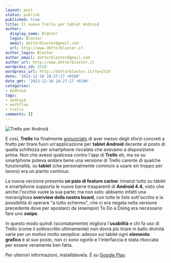 ```yaml
---
layout: post
status: publish
published: true
title: Il nuovo Trello per tablet Android
author:
  display_name: Bl@ster
  login: Blaster
  email: dottorblaster@gmail.com
  url: http://www.dottorblaster.it
author_login: Blaster
author_email: dottorblaster@gmail.com
author_url: http://www.dottorblaster.it
wordpress_id: 2319
wordpress_url: http://dottorblaster.it/?p=2319
date: '2013-12-10 19:27:17 +0100'
date_gmt: '2013-12-10 18:27:17 +0100'
categories:
- Android
tags:
- android
- workflow
- trello
comments: []
---
```

<p><img src="https://lh6.ggpht.com/Hu-qjIcBVXxbuncTNGEI8bXfBejeKu3C1-kfLjBz0Yv-x9i8t7EEw4Ivv5RT2jW-Uw=h900-rw" alt="Trello per Android" /></p>
<p>E così, <strong>Trello</strong> ha finalmente <a href="http://blog.trello.com/the-all-new-trello-for-android-with-tablet-support-is-here/">annunciato</a> di aver messo degli sforzi concreti a frutto per tirare fuori un'applicazione per <strong>tablet Android</strong> decente al posto di quella schifezza per smartphone riscalata che avevamo a disposizione prima. Non che avessi qualcosa contro l'app di <strong>Trello</strong> eh, ma se su smartphone poteva andare bene una versione di Trello carente di qualche funzionalità, su <strong>tablet</strong> (che personalmente comincio a usare sin troppo per lavoro) era un pianto continuo.</p>
<p>La nuova versione presenta <strong>un paio di feature carine</strong>: innanzi tutto su tablet e smartphone supporta le nuove barre trasparenti di <strong>Android 4.4</strong>, visto che anche l'occhio vuole la sua parte; ma non solo: abbiamo infatti una meravigliosa <strong>overview della nostra board</strong>, con tutte le liste sott'occhio e la possibilità di operare "a tutto schermo", che ci era negata nella versione precedente dove per spostarci da (esempio) To Do a Doing era necessario fare uno <strong>swipe</strong>.</p>
<p>In questo modo quindi (scontatamente) migliora l'<strong>usabilità</strong> e chi fa uso di Trello (come il sottoscritto ultimamente) non dovrà più tirare in ballo divinità varie per un motivo molto semplice: adesso sui tablet ogni <strong>elemento grafico</strong> è al suo posto, non ci sono sgorbi e l'interfaccia è stata ritoccata per essere veramente ben fatta.</p>
<p>Per ulteriori informazioni, installàtevela. È su <a href="https://play.google.com/store/apps/details?id=com.trello">Google Play</a>.</p>

